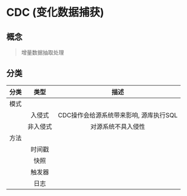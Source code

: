 # CDC (变化数据捕获)

## 概念

> 增量数据抽取处理

## 分类

|分类|类型|描述|
|:----:|:----:|:----:|
|模式|||
||入侵式|CDC操作会给源系统带来影响, 源库执行SQL|
||非入侵式|对源系统不具入侵性|
|方法|||
||时间戳||
||快照||
||触发器||
||日志||
